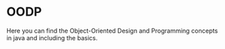 # OODP
Here you can find the Object-Oriented Design and Programming concepts in java and including the basics.
